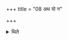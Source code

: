 +++
title = "08 अथ यो न"

+++

<details><summary>थिते</summary>

8. He who may not be established, however, should build before performing a Soma sacrifice, a fire-altar with one layer.  

</details>
